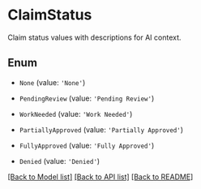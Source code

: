 # ClaimStatus

Claim status values with descriptions for AI context.

## Enum

* `None` (value: `'None'`)

* `PendingReview` (value: `'Pending Review'`)

* `WorkNeeded` (value: `'Work Needed'`)

* `PartiallyApproved` (value: `'Partially Approved'`)

* `FullyApproved` (value: `'Fully Approved'`)

* `Denied` (value: `'Denied'`)

[[Back to Model list]](../README.md#documentation-for-models) [[Back to API list]](../README.md#documentation-for-api-endpoints) [[Back to README]](../README.md)
